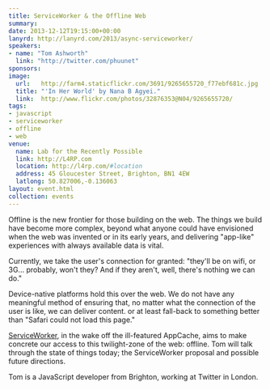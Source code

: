 ```yaml
---
title: ServiceWorker & the Offline Web
summary:
date: 2013-12-12T19:15:00+00:00
lanyrd: http://lanyrd.com/2013/async-serviceworker/
speakers:
- name: "Tom Ashworth"
  link: "http://twitter.com/phuunet"
sponsors:
image:
  url:   http://farm4.staticflickr.com/3691/9265655720_f77ebf681c.jpg
  title: "'In Her World' by Nana B Agyei."
  link:  http://www.flickr.com/photos/32876353@N04/9265655720/
tags:
- javascript
- serviceworker
- offline
- web
venue:
  name: Lab for the Recently Possible
  link: http://L4RP.com
  location: http://l4rp.com/#location
  address: 45 Gloucester Street, Brighton, BN1 4EW
  latlong: 50.827006,-0.136063
layout: event.html
collection: events
---
```


Offline is the new frontier for those building on the web. The things we build have become more complex, beyond what anyone could have envisioned when the web was invented or in its early years, and delivering "app-like" experiences with always available data is vital.

Currently, we take the user's connection for granted: "they'll be on wifi, or 3G... probably, won't they? And if they aren't, well, there's nothing we can do."

Device-native platforms hold this over the web. We do not have any meaningful method of ensuring that, no matter what the connection of the user is like, we can deliver content. or at least fall-back to something better than "Safari could not load this page."

[ServiceWorker](https://github.com/slightlyoff/ServiceWorker), in the wake off the ill-featured AppCache, aims to make concrete our access to this twilight-zone of the web: offline. Tom will talk through the state of things today; the ServiceWorker proposal and possible future directions.

Tom is a JavaScript developer from Brighton, working at Twitter in London.

